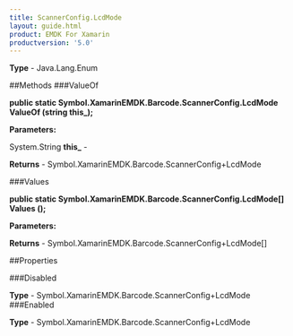 ```yaml
---
title: ScannerConfig.LcdMode
layout: guide.html
product: EMDK For Xamarin 
productversion: '5.0' 
---
```



**Type** - Java.Lang.Enum

##Methods
###ValueOf

**public static Symbol.XamarinEMDK.Barcode.ScannerConfig.LcdMode ValueOf (string this_);**



**Parameters:**

System.String **this_**  - 

**Returns** - Symbol.XamarinEMDK.Barcode.ScannerConfig+LcdMode

###Values

**public static Symbol.XamarinEMDK.Barcode.ScannerConfig.LcdMode[] Values ();**



**Parameters:**

**Returns** - Symbol.XamarinEMDK.Barcode.ScannerConfig+LcdMode[]

##Properties

###Disabled


**Type** - Symbol.XamarinEMDK.Barcode.ScannerConfig+LcdMode
###Enabled


**Type** - Symbol.XamarinEMDK.Barcode.ScannerConfig+LcdMode
